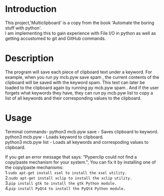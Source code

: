 # Introduction
This project,'Multiclipboard' is a copy from the book 'Automate the boring stuff with python'.   
I am implementing this to gain experience with File I/O in python as well as getting accustomed to git and GitHub commands.   

# Description     
The program will save each piece of clipboard text under a keyword. For example, when
you run  py mcb.pyw save spam , the current contents of the clipboard will be saved with
the keyword spam. This text can later be loaded to the clipboard again by running  py
mcb.pyw spam . And if the user forgets what keywords they have, they can run  py mcb.pyw
list  to copy a list of all keywords and their corresponding values to the clipboard.   

# Usage
Terminal commands-
python3 mcb.pyw save <keyword> - Saves clipboard to keyword.  
python3 mcb.pyw <keyword> - Loads keyword to clipboard.  
python3 mcb.pyw list - Loads all keywords and correspoding values  to clipboard.  

If you get an error message that says: “Pyperclip could not find a copy/paste mechanism for your system.", You can fix it by    installing one of the copy/paste mechanisms:  
1.`sudo apt-get install xsel to install the xsel utility.`   
2.`sudo apt-get install xclip to install the xclip utility.`    
3.`pip install gtk to install the gtk Python module.`    
4.`pip install PyQt4 to install the PyQt4 Python module.`    


